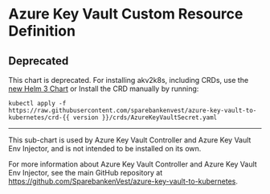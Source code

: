 # Azure Key Vault Custom Resource Definition

## Deprecated

This chart is deprecated. For installing akv2k8s, including CRDs, use the [new Helm 3 Chart](../akv2k8s) or Install the CRD manually by running:

```
kubectl apply -f https://raw.githubusercontent.com/sparebankenvest/azure-key-vault-to-kubernetes/crd-{{ version }}/crds/AzureKeyVaultSecret.yaml
```

---

This sub-chart is used by Azure Key Vault Controller and Azure Key Vault Env Injector, and is not intended to be installed on its own.

For more information about Azure Key Vault Controller and Azure Key Vault Env Injector, see the main GitHub repository at https://github.com/SparebankenVest/azure-key-vault-to-kubernetes.